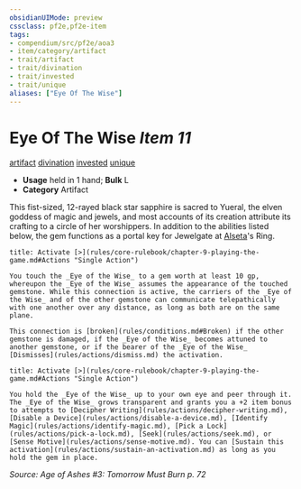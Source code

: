```yaml
---
obsidianUIMode: preview
cssclass: pf2e,pf2e-item
tags:
- compendium/src/pf2e/aoa3
- item/category/artifact
- trait/artifact
- trait/divination
- trait/invested
- trait/unique
aliases: ["Eye Of The Wise"]
---
```

# Eye Of The Wise *Item 11*  
[artifact](rules/traits/artifact-gmg.md "Artifact Item Trait")  [divination](rules/traits/divination.md "Divination School Trait")  [invested](rules/traits/invested.md "Invested Item Trait")  [unique](rules/traits/unique.md "Unique Rarity Trait")  

- **Usage** held in 1 hand; **Bulk** L
- **Category** Artifact

This fist-sized, 12-rayed black star sapphire is sacred to Yueral, the elven goddess of magic and jewels, and most accounts of its creation attribute its crafting to a circle of her worshippers. In addition to the abilities listed below, the gem functions as a portal key for Jewelgate at [Alseta](compendium/setting/deities/alseta-logm.md)'s Ring.

```ad-embed-ability
title: Activate [>](rules/core-rulebook/chapter-9-playing-the-game.md#Actions "Single Action")

You touch the _Eye of the Wise_ to a gem worth at least 10 gp, whereupon the _Eye of the Wise_ assumes the appearance of the touched gemstone. While this connection is active, the carriers of the _Eye of the Wise_ and of the other gemstone can communicate telepathically with one another over any distance, as long as both are on the same plane.

This connection is [broken](rules/conditions.md#Broken) if the other gemstone is damaged, if the _Eye of the Wise_ becomes attuned to another gemstone, or if the bearer of the _Eye of the Wise_ [Dismisses](rules/actions/dismiss.md) the activation.
```

```ad-embed-ability
title: Activate [>](rules/core-rulebook/chapter-9-playing-the-game.md#Actions "Single Action")

You hold the _Eye of the Wise_ up to your own eye and peer through it. The _Eye of the Wise_ grows transparent and grants you a +2 item bonus to attempts to [Decipher Writing](rules/actions/decipher-writing.md), [Disable a Device](rules/actions/disable-a-device.md), [Identify Magic](rules/actions/identify-magic.md), [Pick a Lock](rules/actions/pick-a-lock.md), [Seek](rules/actions/seek.md), or [Sense Motive](rules/actions/sense-motive.md). You can [Sustain this activation](rules/actions/sustain-an-activation.md) as long as you hold the gem in place.
```

*Source: Age of Ashes #3: Tomorrow Must Burn p. 72*